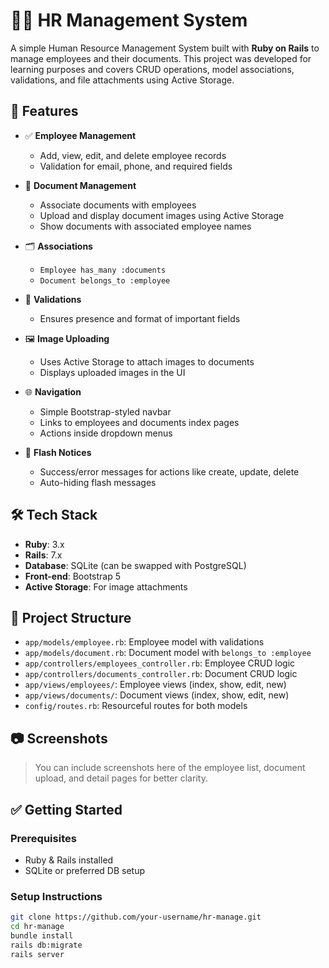 # 🧑‍💼 HR Management System

A simple Human Resource Management System built with **Ruby on Rails** to manage employees and their documents. This project was developed for learning purposes and covers CRUD operations, model associations, validations, and file attachments using Active Storage.

## 🚀 Features

- ✅ **Employee Management**
  - Add, view, edit, and delete employee records
  - Validation for email, phone, and required fields

- 📄 **Document Management**
  - Associate documents with employees
  - Upload and display document images using Active Storage
  - Show documents with associated employee names

- 🗂️ **Associations**
  - `Employee has_many :documents`
  - `Document belongs_to :employee`

- 🧪 **Validations**
  - Ensures presence and format of important fields

- 🖼️ **Image Uploading**
  - Uses Active Storage to attach images to documents
  - Displays uploaded images in the UI

- 🌐 **Navigation**
  - Simple Bootstrap-styled navbar
  - Links to employees and documents index pages
  - Actions inside dropdown menus

- 💬 **Flash Notices**
  - Success/error messages for actions like create, update, delete
  - Auto-hiding flash messages

## 🛠️ Tech Stack

- **Ruby**: 3.x
- **Rails**: 7.x
- **Database**: SQLite (can be swapped with PostgreSQL)
- **Front-end**: Bootstrap 5
- **Active Storage**: For image attachments

## 📂 Project Structure

- `app/models/employee.rb`: Employee model with validations
- `app/models/document.rb`: Document model with `belongs_to :employee`
- `app/controllers/employees_controller.rb`: Employee CRUD logic
- `app/controllers/documents_controller.rb`: Document CRUD logic
- `app/views/employees/`: Employee views (index, show, edit, new)
- `app/views/documents/`: Document views (index, show, edit, new)
- `config/routes.rb`: Resourceful routes for both models

## 📷 Screenshots

> You can include screenshots here of the employee list, document upload, and detail pages for better clarity.

## ✅ Getting Started

### Prerequisites

- Ruby & Rails installed
- SQLite or preferred DB setup

### Setup Instructions

```bash
git clone https://github.com/your-username/hr-manage.git
cd hr-manage
bundle install
rails db:migrate
rails server
